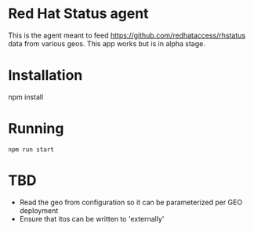 # Red Hat Status agent

This is the agent meant to feed https://github.com/redhataccess/rhstatus data from various geos.  This app works but is in alpha stage.

# Installation

npm install

# Running

```
npm run start
```

# TBD

* Read the geo from configuration so it can be parameterized per GEO deployment
* Ensure that itos can be written to 'externally'
